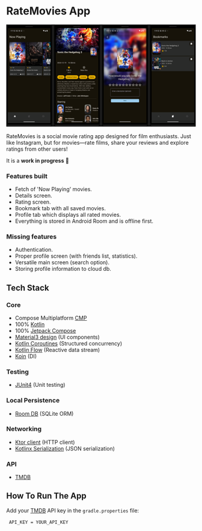RateMovies App
==================

![RateMovies](docs/images/ratemovies-splash.png "RateMovies")

RateMovies is a social movie rating app designed for film enthusiasts. Just like Instagram, but for movies—rate films, share your reviews and explore ratings from other users!

It is a **work in progress** 🚧

### Features built
- Fetch of 'Now Playing' movies.
- Details screen.
- Rating screen.
- Bookmark tab with all saved movies.
- Profile tab which displays all rated movies.
- Everything is stored in Android Room and is offline first.

### Missing features
- Authentication.
- Proper profile screen (with friends list, statistics).
- Versatile main screen (search option).
- Storing profile information to cloud db.

## Tech Stack

### Core
- Compose Multiplatform [CMP](https://www.jetbrains.com/compose-multiplatform/)
- 100% [Kotlin](https://kotlinlang.org/)
- 100% [Jetpack Compose](https://developer.android.com/jetpack/compose)
- [Material3 design](https://m3.material.io/) (UI components)
- [Kotlin Coroutines](https://kotlinlang.org/docs/coroutines-overview.html) (Structured concurrency)
- [Kotlin Flow](https://kotlinlang.org/docs/flow.html) (Reactive data stream)
- [Koin](https://insert-koin.io/) (DI)


### Testing
- [JUnit4](https://github.com/junit-team/junit4) (Unit testing)

### Local Persistence
- [Room DB](https://developer.android.com/training/data-storage/room) (SQLite ORM)

### Networking
- [Ktor client](https://ktor.io/docs/getting-started-ktor-client.html) (HTTP client)
- [Kotlinx Serialization](https://github.com/Kotlin/kotlinx.serialization) (JSON serialization)

### API
- [TMDB](https://www.themoviedb.org/)

## How To Run The App
Add your [TMDB](https://www.themoviedb.org/) API key in the `gradle.properties` file:

```
 API_KEY = YOUR_API_KEY 
 ```
